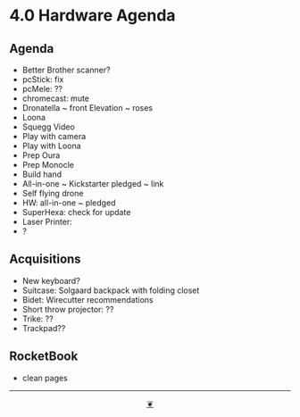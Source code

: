 # 4.0 Hardware Agenda

## Agenda

* Better Brother scanner?
* pcStick: fix
* pcMele: ??
* chromecast: mute
* Dronatella ~ front Elevation ~ roses
* Loona
* Squegg Video
* Play with camera
* Play with Loona
* Prep Oura
* Prep Monocle
* Build hand
* All-in-one ~ Kickstarter pledged ~ link
* Self flying drone
* HW: all-in-one ~ pledged
* SuperHexa: check for update
* Laser Printer: 
* ?

## Acquisitions

* New keyboard?
* Suitcase: Solgaard backpack with folding closet
* Bidet: Wirecutter recommendations
* Short throw projector: ??
* Trike: ??
* Trackpad??

## RocketBook

* clean pages

***

<center title="Hello! Click me to go up to the top"><a class="aDingbat" href="javascript:window.main.scrollTo(0,0);">❦</a></center>